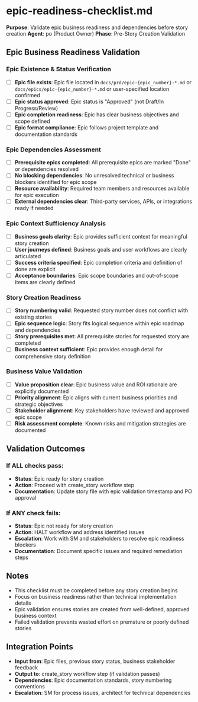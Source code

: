 # epic-readiness-checklist.md

**Purpose**: Validate epic business readiness and dependencies before story creation
**Agent**: po (Product Owner)
**Phase**: Pre-Story Creation Validation

## Epic Business Readiness Validation

### Epic Existence & Status Verification
- [ ] **Epic file exists**: Epic file located in `docs/prd/epic-{epic_number}-*.md` or `docs/epics/epic-{epic_number}-*.md` or user-specified location confirmed
- [ ] **Epic status approved**: Epic status is "Approved" (not Draft/In Progress/Review)
- [ ] **Epic completion readiness**: Epic has clear business objectives and scope defined
- [ ] **Epic format compliance**: Epic follows project template and documentation standards

### Epic Dependencies Assessment
- [ ] **Prerequisite epics completed**: All prerequisite epics are marked "Done" or dependencies resolved
- [ ] **No blocking dependencies**: No unresolved technical or business blockers identified for epic scope
- [ ] **Resource availability**: Required team members and resources available for epic execution
- [ ] **External dependencies clear**: Third-party services, APIs, or integrations ready if needed

### Epic Context Sufficiency Analysis
- [ ] **Business goals clarity**: Epic provides sufficient context for meaningful story creation
- [ ] **User journeys defined**: Business goals and user workflows are clearly articulated
- [ ] **Success criteria specified**: Epic completion criteria and definition of done are explicit
- [ ] **Acceptance boundaries**: Epic scope boundaries and out-of-scope items are clearly defined

### Story Creation Readiness
- [ ] **Story numbering valid**: Requested story number does not conflict with existing stories
- [ ] **Epic sequence logic**: Story fits logical sequence within epic roadmap and dependencies
- [ ] **Story prerequisites met**: All prerequisite stories for requested story are completed
- [ ] **Business context sufficient**: Epic provides enough detail for comprehensive story definition

### Business Value Validation
- [ ] **Value proposition clear**: Epic business value and ROI rationale are explicitly documented
- [ ] **Priority alignment**: Epic aligns with current business priorities and strategic objectives
- [ ] **Stakeholder alignment**: Key stakeholders have reviewed and approved epic scope
- [ ] **Risk assessment complete**: Known risks and mitigation strategies are documented

## Validation Outcomes

### If ALL checks pass:
- **Status**: Epic ready for story creation
- **Action**: Proceed with create_story workflow step
- **Documentation**: Update story file with epic validation timestamp and PO approval

### If ANY check fails:
- **Status**: Epic not ready for story creation
- **Action**: HALT workflow and address identified issues
- **Escalation**: Work with SM and stakeholders to resolve epic readiness blockers
- **Documentation**: Document specific issues and required remediation steps

## Notes

- This checklist must be completed before any story creation begins
- Focus on business readiness rather than technical implementation details
- Epic validation ensures stories are created from well-defined, approved business context
- Failed validation prevents wasted effort on premature or poorly defined stories

## Integration Points

- **Input from**: Epic files, previous story status, business stakeholder feedback
- **Output to**: create_story workflow step (if validation passes)
- **Dependencies**: Epic documentation standards, story numbering conventions
- **Escalation**: SM for process issues, architect for technical dependencies
